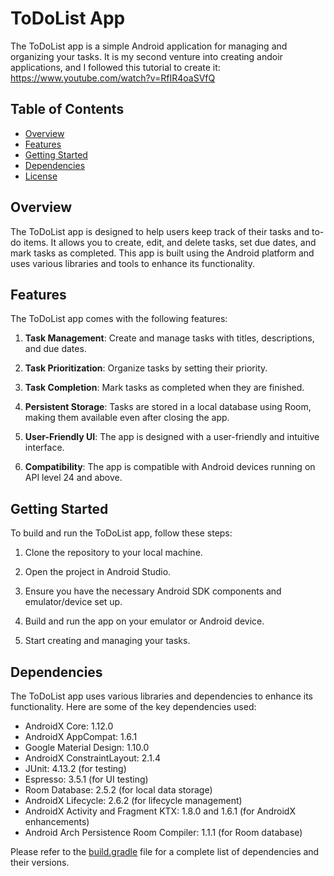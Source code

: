 # ToDoList App

The ToDoList app is a simple Android application for managing and organizing your tasks. It is my second venture into creating andoir applications, and I followed this tutorial to create it: https://www.youtube.com/watch?v=RfIR4oaSVfQ

## Table of Contents

- [Overview](#overview)
- [Features](#features)
- [Getting Started](#getting-started)
- [Dependencies](#dependencies)
- [License](#license)

## Overview

The ToDoList app is designed to help users keep track of their tasks and to-do items. It allows you to create, edit, and delete tasks, set due dates, and mark tasks as completed. This app is built using the Android platform and uses various libraries and tools to enhance its functionality.

## Features

The ToDoList app comes with the following features:

1. **Task Management**: Create and manage tasks with titles, descriptions, and due dates.

2. **Task Prioritization**: Organize tasks by setting their priority.

3. **Task Completion**: Mark tasks as completed when they are finished.

4. **Persistent Storage**: Tasks are stored in a local database using Room, making them available even after closing the app.

5. **User-Friendly UI**: The app is designed with a user-friendly and intuitive interface.

6. **Compatibility**: The app is compatible with Android devices running on API level 24 and above.

## Getting Started

To build and run the ToDoList app, follow these steps:

1. Clone the repository to your local machine.

2. Open the project in Android Studio.

3. Ensure you have the necessary Android SDK components and emulator/device set up.

4. Build and run the app on your emulator or Android device.

5. Start creating and managing your tasks.

## Dependencies

The ToDoList app uses various libraries and dependencies to enhance its functionality. Here are some of the key dependencies used:

- AndroidX Core: 1.12.0
- AndroidX AppCompat: 1.6.1
- Google Material Design: 1.10.0
- AndroidX ConstraintLayout: 2.1.4
- JUnit: 4.13.2 (for testing)
- Espresso: 3.5.1 (for UI testing)
- Room Database: 2.5.2 (for local data storage)
- AndroidX Lifecycle: 2.6.2 (for lifecycle management)
- AndroidX Activity and Fragment KTX: 1.8.0 and 1.6.1 (for AndroidX enhancements)
- Android Arch Persistence Room Compiler: 1.1.1 (for Room database)

Please refer to the [build.gradle](build.gradle) file for a complete list of dependencies and their versions.
